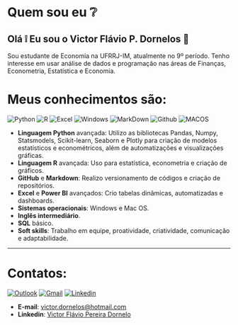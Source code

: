 # Quem sou eu ❔

## Olá ❕ Eu sou o Victor Flávio P. Dornelos 🙂

Sou estudante de Economia na UFRRJ-IM, atualmente no 9º período. Tenho interesse em usar análise de dados e programação nas áreas de Finanças, Econometria, Estatística e Economia.


# Meus conhecimentos são:
![Python](https://img.shields.io/badge/Python-3776AB?style=for-the-badge&logo=python&logoColor=white)
![R](https://img.shields.io/badge/R-276DC3?style=for-the-badge&logo=r&logoColor=white)
![Excel](https://img.shields.io/badge/Microsoft_Excel-217346?style=for-the-badge&logo=microsoft-excel&logoColor=white)
![Windows](https://img.shields.io/badge/Windows-0078D6?style=for-the-badge&logo=windows&logoColor=white)
![MarkDown](https://img.shields.io/badge/Markdown-000000?style=for-the-badge&logo=markdown&logoColor=white)
![Github](https://img.shields.io/badge/GitHub-100000?style=for-the-badge&logo=github&logoColor=white)
![MACOS](https://img.shields.io/badge/mac%20os-000000?style=for-the-badge&logo=apple&logoColor=white)


- **Linguagem Python** avançada: Utilizo as bibliotecas Pandas, Numpy, Statsmodels, Scikit-learn, Seaborn e Plotly para criação de modelos estatísticos e econométricos, além de automatizações e visualizações gráficas.
- **Linguagem R** avançada: Uso para estatística, econometria e criação de gráficos.
- **GitHub** e **Markdown**: Realizo versionamento de códigos e criação de repositórios.
- **Excel** e **Power BI** avançados: Crio tabelas dinâmicas, automatizadas e dashboards.
- **Sistemas operacionais**: Windows e Mac OS.
- **Inglês intermediário**.
- **SQL** básico.
- **Soft skills**: Trabalho em equipe, proatividade, criatividade, comunicação e adaptabilidade.
______________
# Contatos:
[![Outlook](https://img.shields.io/badge/Microsoft_Outlook-0078D4?style=for-the-badge&logo=microsoft-outlook&logoColor=white)](https://outlook.live.com/mail/0/)
[![Gmail](https://img.shields.io/badge/Gmail-D14836?style=for-the-badge&logo=gmail&logoColor=white)](https://mail.google.com/mail/u/0/#inbox)
[![Linkedin](https://img.shields.io/badge/LinkedIn-0077B5?style=for-the-badge&logo=linkedin&logoColor=white)](https://www.linkedin.com/in/victor-flavio-pereira-dornelos/)
- **E-mail**: victor.dornelos@hotmail.com
- **Linkedin**: [Victor Flávio Pereira Dornelo](https://www.linkedin.com/in/victor-flavio-pereira-dornelos/)

